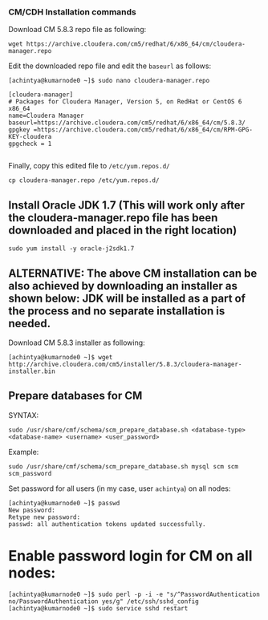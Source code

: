 ### CM/CDH Installation commands
Download CM 5.8.3 repo file as following:
```
wget https://archive.cloudera.com/cm5/redhat/6/x86_64/cm/cloudera-manager.repo
```
Edit the downloaded repo file and edit the ```baseurl``` as follows:
```
[achintya@kumarnode0 ~]$ sudo nano cloudera-manager.repo

[cloudera-manager]
# Packages for Cloudera Manager, Version 5, on RedHat or CentOS 6 x86_64        
name=Cloudera Manager
baseurl=https://archive.cloudera.com/cm5/redhat/6/x86_64/cm/5.8.3/
gpgkey =https://archive.cloudera.com/cm5/redhat/6/x86_64/cm/RPM-GPG-KEY-cloudera
gpgcheck = 1


```
Finally, copy this edited file to ```/etc/yum.repos.d/```
```
cp cloudera-manager.repo /etc/yum.repos.d/ 
```
## Install Oracle JDK 1.7 (This will work only after the cloudera-manager.repo file has been downloaded and placed in the right location)
```
sudo yum install -y oracle-j2sdk1.7
```

## ALTERNATIVE: The above CM installation can be also achieved by downloading an installer as shown below: JDK will be installed as a part of the process and no separate installation is needed.
Download CM 5.8.3 installer as following:
```
[achintya@kumarnode0 ~]$ wget http://archive.cloudera.com/cm5/installer/5.8.3/cloudera-manager-installer.bin
```

## Prepare databases for CM
SYNTAX: 
```
sudo /usr/share/cmf/schema/scm_prepare_database.sh <database-type> <database-name> <username> <user_password>
```
Example:
```
sudo /usr/share/cmf/schema/scm_prepare_database.sh mysql scm scm scm_password
```
Set password for all users (in my case, user ```achintya```) on all nodes:
```
[achintya@kumarnode0 ~]$ passwd
New password:
Retype new password:
passwd: all authentication tokens updated successfully.
```
# Enable password login for CM on all nodes:
```
[achintya@kumarnode0 ~]$ sudo perl -p -i -e "s/^PasswordAuthentication no/PasswordAuthentication yes/g" /etc/ssh/sshd_config
[achintya@kumarnode0 ~]$ sudo service sshd restart
```
